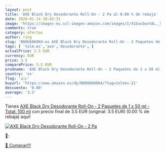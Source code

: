 ```yaml
---
layout: post
title: 'AXE Black Dry Desodorante Roll-On - 2 Pa al 0.00 % de rebaja'
date: 2020-01-14 20:42:31
image: 'https://images-eu.ssl-images-amazon.com/images/I/41buo3wvtAL._SL200_.jpg'
comments: true
category: ofertas
author: ring
slug: 'B00U66KOK4-es AXE Black Dry Desodorante Roll-On - 2 Paquetes de 1 x 50...'
tags: [ 'tole.es','axe','desodorante', ]
actualPrice: 3.5 EUR
currency: EUR
price: 3.5
comparePrice: 3.5 EUR
prodname: 'AXE Black Dry Desodorante Roll-On - 2 Paquetes de 1 x 50 ml - Total: 100 ml'
country: 'es'
flag: '🇪🇸'
buyurl: 'https://www.amazon.es/dp/B00U66KOK4/?tag=tolees-21'
descuento: '0.00'
average: '3.5'
---
```


Tienes [AXE Black Dry Desodorante Roll-On - 2 Paquetes de 1 x 50 ml - Total: 100 ml](https://www.amazon.es/dp/B00U66KOK4/?tag=tolees-21) con precio final de  3.5 EUR (original: 3.5 EUR) (0.00 %  de rebaja) aqui!

[![AXE Black Dry Desodorante Roll-On - 2 Pa](https://images-eu.ssl-images-amazon.com/images/I/41buo3wvtAL._SL200_.jpg)](https://www.amazon.es/dp/B00U66KOK4/?tag=tolees-21)

🔎:


[🛒 Comprar!!!](https://www.amazon.es/dp/B00U66KOK4/?tag=tolees-21)
